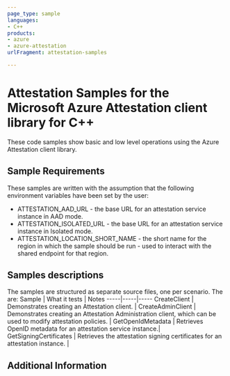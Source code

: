 ```yaml
---
page_type: sample
languages:
- C++
products:
- azure
- azure-attestation
urlFragment: attestation-samples

---
```


# Attestation Samples for the Microsoft Azure Attestation client library for C++

These code samples show basic and low level operations using the Azure Attestation client library.

## Sample Requirements

These samples are written with the assumption that the following environment
variables have been set by the user:

* ATTESTATION_AAD_URL - the base URL for an attestation service instance in AAD mode.
* ATTESTATION_ISOLATED_URL - the base URL for an attestation service instance in Isolated mode.
* ATTESTATION_LOCATION_SHORT_NAME - the short name for the region in which the
  sample should be run - used to interact with the shared endpoint for that
  region.

## Samples descriptions

The samples are structured as separate source files, one per scenario. The are:
Sample | What it tests | Notes
-----|-----|-----
CreateClient | Demonstrates creating an Attestation client. |
CreateAdminClient | Demonstrates creating an Attestation Administration client, which can be used to modify attestation policies. |
GetOpenIdMetadata | Retrieves OpenID metadata for an attestation service instance.|
GetSigningCertificates | Retrieves the attestation signing certificates for an attestation instance. |

## Additional Information

<!-- LINKS -->
<!-- links are known to be broken, they will be fixed after this initial pull
    request completes. -->
[readme_md]: https://github.com/Azure/azure-sdk-for-cpp/blob/main/sdk/attestation/azure-security-attestation/README.md
